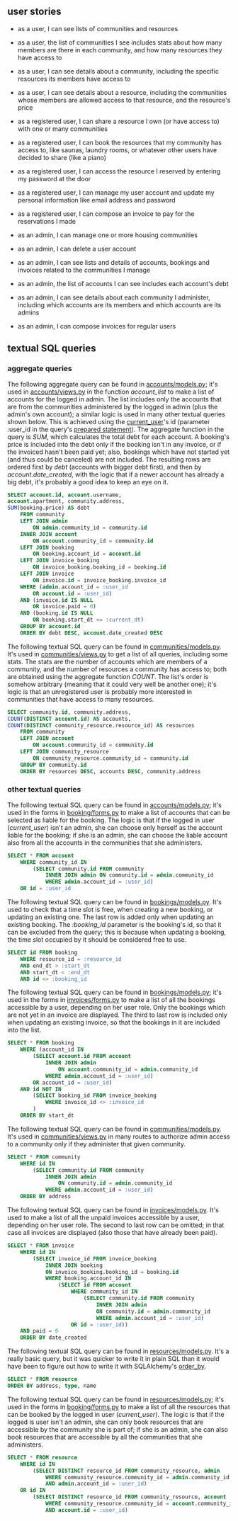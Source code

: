 ## user stories

- as a user, I can see lists of communities and resources
- as a user, the list of communities I see includes stats about how many members are there in each community, and how many resources they have access to
- as a user, I can see details about a community, including the specific resources its members have access to
- as a user, I can see details about a resource, including the communities whose members are allowed access to that resource, and the resource's price

- as a registered user, I can share a resource I own (or have access to) with one or many communities
- as a registered user, I can book the resources that my community has access to, like saunas, laundry rooms, or whatever other users have decided to share (like a piano)
- as a registered user, I can access the resource I reserved by entering my password at the door
- as a registered user, I can manage my user account and update my personal information like email address and password
- as a registered user, I can compose an invoice to pay for the reservations I made

- as an admin, I can manage one or more housing communities
- as an admin, I can delete a user account
- as an admin, I can see lists and details of accounts, bookings and invoices related to the communities I manage
- as an admin, the list of accounts I can see includes each account's debt
- as an admin, I can see details about each community I administer, including which accounts are its members and which accounts are its admins
- as an admin, I can compose invoices for regular users

## textual SQL queries

### aggregate queries

The following aggregate query can be found in [accounts/models.py](https://github.com/nigoshh/hoax/blob/master/application/accounts/models.py); it's used in [accounts/views.py](https://github.com/nigoshh/hoax/blob/master/application/accounts/views.py) in the function _account_list_ to make a list of accounts for the logged in admin. The list includes only the accounts that are from the communities administered by the logged in admin (plus the admin's own account); a similar logic is used in many other textual queries shown below. This is achieved using the [current_user](https://flask-login.readthedocs.io/en/latest/#flask_login.current_user)'s id (parameter :user_id in the query's [prepared statement](https://en.wikipedia.org/wiki/Prepared_statement)). The aggregate function in the query is _SUM_, which calculates the total debt for each account. A booking's price is included into the debt only if the booking isn't in any invoice, or if the invoiced hasn't been paid yet; also, bookings which have not started yet (and thus could be canceled) are not included. The resulting rows are ordered first by _debt_ (accounts with bigger debt first), and then by _account.date_created_, with the logic that if a newer account has already a big debt, it's probably a good idea to keep an eye on it.

```sql
SELECT account.id, account.username,
account.apartment, community.address,
SUM(booking.price) AS debt
    FROM community
    LEFT JOIN admin
        ON admin.community_id = community.id
    INNER JOIN account
        ON account.community_id = community.id
    LEFT JOIN booking
        ON booking.account_id = account.id
    LEFT JOIN invoice_booking
        ON invoice_booking.booking_id = booking.id
    LEFT JOIN invoice
        ON invoice.id = invoice_booking.invoice_id
    WHERE (admin.account_id = :user_id
        OR account.id = :user_id)
    AND (invoice.id IS NULL
        OR invoice.paid = 0)
    AND (booking.id IS NULL
        OR booking.start_dt <= :current_dt)
    GROUP BY account.id
    ORDER BY debt DESC, account.date_created DESC
```

The following textual SQL query can be found in [communities/models.py](https://github.com/nigoshh/hoax/blob/master/application/communities/models.py). It's used in [communities/views.py](https://github.com/nigoshh/hoax/blob/master/application/communities/views.py) to get a list of all queries, including some stats. The stats are the number of accounts which are members of a community, and the number of resources a community has access to; both are obtained using the aggregate function _COUNT_. The list's order is somehow arbitrary (meaning that it could very well be another one); it's logic is that an unregistered user is probably more interested in communities that have access to many resources.

```sql
SELECT community.id, community.address,
COUNT(DISTINCT account.id) AS accounts,
COUNT(DISTINCT community_resource.resource_id) AS resources
    FROM community
    LEFT JOIN account
        ON account.community_id = community.id
    LEFT JOIN community_resource
        ON community_resource.community_id = community.id
    GROUP BY community.id
    ORDER BY resources DESC, accounts DESC, community.address
```

### other textual queries

The following textual SQL query can be found in [accounts/models.py](https://github.com/nigoshh/hoax/blob/master/application/accounts/models.py); it's used in the forms in [booking/forms.py](https://github.com/nigoshh/hoax/blob/master/application/bookings/forms.py) to make a list of accounts that can be selected as liable for the booking. The logic is that if the logged in user (_current_user_) isn't an admin, she can choose only herself as the account liable for the booking; if she is an admin, she can choose the liable account also from all the accounts in the communities that she administers.

```sql
SELECT * FROM account
    WHERE community_id IN
        (SELECT community.id FROM community
            INNER JOIN admin ON community.id = admin.community_id
            WHERE admin.account_id = :user_id)
    OR id = :user_id
```

The following textual SQL query can be found in [bookings/models.py](https://github.com/nigoshh/hoax/blob/master/application/bookings/models.py). It's used to check that a time slot is free, when creating a new booking, or updating an existing one. The last row is added only when updating an existing booking. The _:booking_id_ parameter is the booking's id, so that it can be excluded from the query; this is because when updating a booking, the time slot occupied by it should be considered free to use.

```sql
SELECT id FROM booking
    WHERE resource_id = :resource_id
    AND end_dt > :start_dt
    AND start_dt < :end_dt
    AND id <> :booking_id
```

The following textual SQL query can be found in [bookings/models.py](https://github.com/nigoshh/hoax/blob/master/application/bookings/models.py); it's used in the forms in [invoices/forms.py](https://github.com/nigoshh/hoax/blob/master/application/invoices/forms.py) to make a list of all the bookings accessible by a user, depending on her user role. Only the bookings which are not yet in an invoice are displayed. The third to last row is included only when updating an existing invoice, so that the bookings in it are included into the list.

```sql
SELECT * FROM booking
    WHERE (account_id IN
        (SELECT account.id FROM account
            INNER JOIN admin
                ON account.community_id = admin.community_id
            WHERE admin.account_id = :user_id)
        OR account_id = :user_id)
    AND id NOT IN
        (SELECT booking_id FROM invoice_booking
            WHERE invoice_id <> :invoice_id
        )
    ORDER BY start_dt
```

The following textual SQL query can be found in [communities/models.py](https://github.com/nigoshh/hoax/blob/master/application/communities/models.py). It's used in [communities/views.py](https://github.com/nigoshh/hoax/blob/master/application/communities/views.py) in many routes to authorize admin access to a community only if they administer that given community.

```sql
SELECT * FROM community
    WHERE id IN
        (SELECT community.id FROM community
            INNER JOIN admin
                ON community.id = admin.community_id
            WHERE admin.account_id = :user_id)
    ORDER BY address
```

The following textual SQL query can be found in [invoices/models.py](https://github.com/nigoshh/hoax/blob/master/application/invoices/models.py). It's used to make a list of all the unpaid invoices accessible by a user, depending on her user role. The second to last row can be omitted; in that case all invoices are displayed (also those that have already been paid).

```sql
SELECT * FROM invoice
    WHERE id IN
        (SELECT invoice_id FROM invoice_booking
            INNER JOIN booking
            ON invoice_booking.booking_id = booking.id
            WHERE booking.account_id IN
                (SELECT id FROM account
                    WHERE community_id IN
                        (SELECT community.id FROM community
                            INNER JOIN admin
                            ON community.id = admin.community_id
                            WHERE admin.account_id = :user_id)
                    OR id = :user_id))
    AND paid = 0
    ORDER BY date_created
```

The following textual SQL query can be found in [resources/models.py](https://github.com/nigoshh/hoax/blob/master/application/resources/models.py). It's a really basic query, but it was quicker to write it in plain SQL than it would have been to figure out how to write it with SQLAlchemy's [order_by](https://docs.sqlalchemy.org/en/latest/orm/query.html?highlight=order_by#sqlalchemy.orm.query.Query.order_by).

```sql
SELECT * FROM resource
ORDER BY address, type, name
```

The following textual SQL query can be found in [resources/models.py](https://github.com/nigoshh/hoax/blob/master/application/resources/models.py); it's used in the forms in [booking/forms.py](https://github.com/nigoshh/hoax/blob/master/application/bookings/forms.py) to make a list of all the resources that can be booked by the logged in user (_current_user_). The logic is that if the logged is user isn't an admin, she can only book resources that are accessible by the community she is part of; if she is an admin, she can also book resources that are accessible by all the communities that she administers.

```sql
SELECT * FROM resource
    WHERE id IN
        (SELECT DISTINCT resource_id FROM community_resource, admin
            WHERE community_resource.community_id = admin.community_id
            AND admin.account_id = :user_id)
    OR id IN
        (SELECT DISTINCT resource_id FROM community_resource, account
            WHERE community_resource.community_id = account.community_id
            AND account.id = :user_id)
```
